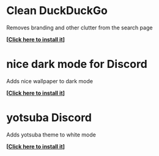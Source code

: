 <h1>Clean DuckDuckGo</h1>
<p>Removes branding and other clutter from the search page<p>
<b>[<a href="https://github.com/ayes-web/userstyles/raw/main/duckduckgo.user.css">Click here to install it</a>]</p></b>

<h1>nice dark mode for Discord</h1>
<p>Adds nice wallpaper to dark mode<p>
<b>[<a href="https://github.com/ayes-web/userstyles/raw/main/discord.user.css">Click here to install it</a>]</p></b>

<h1>yotsuba Discord</h1>
<p>Adds yotsuba theme to white mode<p>
<b>[<a href="https://github.com/ayes-web/userstyles/raw/main/yotsuba-discord.user.css">Click here to install it</a>]</p></b>